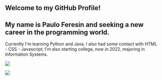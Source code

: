 ## Welcome to my GitHub Profile!

## My name is Paulo Feresin and seeking a new career in the programming world. ##

Currently I'm learning Python and Java. I also had some contact with HTML - CSS - Javascript;
I'm also starting college, now in 2022, majoring in Information Systems.




<a href="https://www.linkedin.com/in/pauloferesin" target="_blank"><img src="https://img.shields.io/badge/-LinkedIn-%230077B5?style=for-the-badge&logo=linkedin&logoColor=white" target="_blank"></a>





<a href = "mailto:paulo.feresin@gmail.com"><img src="https://img.shields.io/badge/Gmail-D14836?style=for-the-badge&logo=gmail&logoColor=white" target="_blank"></a>






